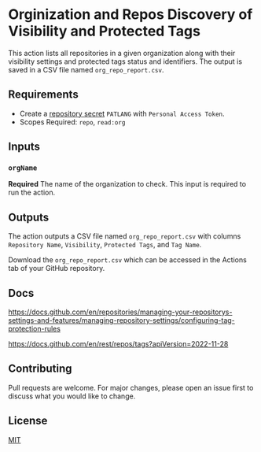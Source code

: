 # Orginization and Repos Discovery of Visibility and Protected Tags

This action lists all repositories in a given organization along with their visibility settings and protected tags status and identifiers. The output is saved in a CSV file named `org_repo_report.csv`.

## Requirements

- Create a [repository secret](https://docs.github.com/en/actions/security-guides/using-secrets-in-github-actions) ```PATLANG``` with ```Personal Access Token```.
- Scopes Required: ```repo```, ```read:org```

## Inputs

### `orgName`

**Required** The name of the organization to check. This input is required to run the action.

## Outputs

The action outputs a CSV file named `org_repo_report.csv` with columns `Repository Name`, `Visibility`, `Protected Tags`, and `Tag Name`.

Download the `org_repo_report.csv` which can be accessed in the Actions tab of your GitHub repository.

## Docs

https://docs.github.com/en/repositories/managing-your-repositorys-settings-and-features/managing-repository-settings/configuring-tag-protection-rules

https://docs.github.com/en/rest/repos/tags?apiVersion=2022-11-28

## Contributing

Pull requests are welcome. For major changes, please open an issue first to discuss what you would like to change.

## License

[MIT](https://choosealicense.com/licenses/mit/)
